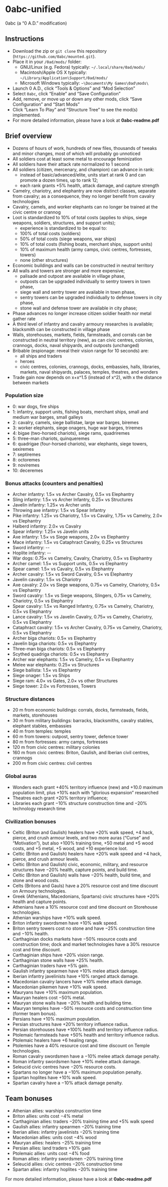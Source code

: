 # 0abc-unified
0abc (a “0 A.D.” modification)

## Instructions
* Download the zip or `git clone` this repository (`https://github.com/0abc/mounted.git`).
* Place it in your `/0ad/mods/` folder:
  * GNU/Linux (e.g. Fedora) typically: `~/.local/share/0ad/mods/`
  * Macintosh/Apple OS X typically: `~/Library/Application\Support/0ad/mods/`
  * Microsoft Windows typically: `~\Documents\My Games\0ad\mods\`
* Launch 0 A.D., click “Tools & Options” and “Mod Selection”
* Select `0abc`, click “Enable” and “Save Configuration”
* Add, remove, or move up or down any other mods, click “Save Configuration” and “Start Mods”
* Click “Learn To Play” and “Structure Tree” to see the mod(s) implemented.
* For more detailed information, please have a look at **0abc-readme.pdf**

## Brief overview
* Dozens of hours of work, hundreds of new files, thousands of tweaks and minor changes, most of which will probably go unnoticed
* All soldiers cost at least some metal to encourage feminization
* All soldiers have their attack rate normalized to 1 second
* All soldiers (citizen, mercenary, and champion) can advance in rank: 
  * instead of basic/advanced/elite, units start at rank 0 and can promote a dozen times, up to rank 12; 
  * each rank grants +5% health, attack damage, and capture strength
* Camelry, chariotry, and elephantry are now distinct classes, separate from cavalry; as a consequence, they no longer benefit from cavalry technologies
* Cavalry, camels, and worker elephants can no longer be trained at the civic centre or crannog
* Loot is standardized to 10% of total costs (applies to ships, siege weapons, soldiers, structures, and support units); 
  * experience is standardized to be equal to:
  * 100% of total costs (soldiers)
  * 50% of total costs (siege weapons, war ships)
  * 10% of total costs (fishing boats, merchant ships, support units)
  * 10% of maximum health (army camps, civic centres, fortresses, towers) 
  * none (other structures)
* Economic buildings and walls can be constructed in neutral territory
* All walls and towers are stronger and more expensive; 
  * palisade and outpost are available in village phase, 
   * outposts can be upgraded individually to sentry towers in town phase,
  * siege wall and sentry tower are available in town phase,
   * sentry towers can be upgraded individually to defense towers in city phase,
  * stone wall and defense tower are available in city phase; 
* Phase advances no longer increase citizen soldier health nor metal gather rate
* A third level of infantry and cavalry armoury researches is available; 
  blacksmith can be constructed in village phase
* Walls, storehouses, markets, fields, farmsteads, and corrals can be constructed in neutral territory (new),
  as can civic centres, colonies, crannogs, docks, naval shipyards, and outposts (unchanged)
* Bribable (espionage: reveal their vision range for 10 seconds) are:
  * all ships and traders
  * heroes
  * civic centres, colonies, crannogs, docks, embassies, halls, libraries, markets, naval shipyards, palaces, temples, theatres, and wonders
* Trade gain now depends on x+x^1.5 (instead of x^2), with x the distance between markets

### Population size
* 0: war dogs, fire ships
* 1: infantry, support units, fishing boats, merchant ships, small and medium war barges, small galleys
* 2: cavalry, camels, siege ballistae, large war barges, biremes
* 3: worker elephants, siege onagers, huge war barges, triremes
* 4: bigae (two-horsed chariots), siege rams, quadriremes
* 5: three-man chariots, quinqueremes
* 6: quadrigae (four-horsed chariots), war elephants, siege towers, sexiremes
* 7: septiremes
* 8: octoremes
* 9: noviremes
* 10: deceremes

### Bonus attacks (counters and penalties)
* Archer infantry: 1.5× vs Archer Cavalry, 0.5× vs Elephantry
* Sling infantry: 1.5× vs Archer Infantry, 0.25× vs Structures
* Javelin infantry: 1.25× vs Archer units
* Throwing axe infantry: 1.5× vs Spear Infantry
* Pike infantry: 1.25× vs Chariotry, 1.5× vs Cavalry, 1.75× vs Camelry, 2.0× vs Elephantry
* Halberd infantry: 2.0× vs Cavalry
* Spear infantry: 1.25× vs Javelin units
* Axe infantry: 1.5× vs Siege weapons, 2.0× vs Elephantry
* Mace infantry: 1.5× vs Cataphract Cavalry, 0.25× vs Structures
* Sword infantry: --
* Hoplite infantry: --
* War dogs: 0.75× vs Camelry, Cavalry, Chariotry, 0.5× vs Elephantry
* Archer camel: 1.5× vs Support units, 0.5× vs Elephantry
* Spear camel: 1.5× vs Cavalry, 0.5× vs Elephantry
* Archer cavalry: 1.5× vs Sword Cavalry, 0.5× vs Elephantry
* Javelin cavalry: 1.5× vs Chariotry
* Axe cavalry: 2.0× vs Siege weapons, 0.75× vs Camelry, Chariotry, 0.5× vs Elephantry
* Sword cavalry: 1.5× vs Siege weapons, Slingers, 0.75× vs Camelry, Chariotry, 0.5× vs Elephantry
* Spear cavalry: 1.5× vs Ranged Infantry, 0.75× vs Camelry, Chariotry, 0.5× vs Elephantry
* Lance cavalry: 1.5× vs Javelin Cavalry, 0.75× vs Camelry, Chariotry, 0.5× vs Elephantry
* Cataphract cavalry: 1.5× vs Archer Cavalry, 0.75× vs Camelry, Chariotry, 0.5× vs Elephantry
* Archer biga chariots: 0.5× vs Elephantry
* Javelin biga chariots: 0.5× vs Elephantry
* Three-man biga chariots: 0.5× vs Elephantry
* Scythed quadriga chariots: 0.5× vs Elephantry
* Archer war elephants: 1.5× vs Camelry, 0.5× vs Elephantry
* Melee war elephants: 0.25× vs Structures
* Siege ballista: 1.5× vs Elephantry
* Siege onager: 1.5× vs Ships
* Siege ram: 4.0× vs Gates, 2.0× vs other Structures
* Siege tower: 2.0× vs Fortresses, Towers

### Structure distances
* 20 m from economic buildings: corrals, docks, farmsteads, fields, markets, storehouses
* 30 m from military buildings: barracks, blacksmiths, cavalry stables, elephant stables, embassies
* 40 m from temples: temples
* 60 m from towers: outpost, sentry tower, defence tower
* 80 m from fortresses: army camps, fortresses
* 120 m from civic centres: military colonies
* 160 m from civic centres: Briton, Gaulish, and Iberian civil centres, crannogs
* 200 m from civic centres: civil centres

### Global auras
* Wonders each grant +40% territory influence (new) and +10.0 maximum population limit, plus +10% each with “glorious expansion” researched
* Theatres each grant +20% territory influence; 
* Libraries each grant −10% structure construction time and −20% technology research time

### Civilization bonuses
* Celtic (Briton and Gaulish) healers have +20% walk speed, +4 hack, pierce, and crush armour levels, and two more auras (“Curse” and “Motivation”), but also +100% training time, +50 metal and +5 wood costs, and +5 metal, +5 wood, and +10 experience loot.
* Celtic (Briton and Gaulish) healers have +20% walk speed and +4 hack, pierce, and crush armour levels.
* Celtic (Briton and Gaulish) civic, economic, military, and resource structures have −20% health, capture points, and build time.
* Celtic (Briton and Gaulish) walls have −20% health, build time, and stone and wood costs.
* Celts (Britons and Gauls) have a 20% resource cost and time discount on Armoury technologies.
* Greek (Athenians, Macedonians, Spartans) civic structures have +20% health and capture points.
* Athenians have a 10% resource cost and time discount on Storehouse technologies.
* Athenian warships have +10% walk speed.
* Briton infantry swordsmen have +10% walk speed.
* Briton sentry towers cost no stone and have −25% construction time and −10% health.
* Carthaginian docks markets have −50% resource costs and construction time; dock and market technologies have a 30% resource cost and time discount.
* Carthaginian ships have +20% vision range.
* Carthaginian stone walls have +25% health.
* Carthaginian traders have +5% gain.
* Gaulish infantry spearmen have +10% melee attack damage.
* Iberian infantry javelinists have +10% ranged attack damage.
* Macedonian cavalry lancers have +10% melee attack damage.
* Macedonian pikemen have +10% walk speed.
* Mauryans have +10% maximum population.
* Mauryan healers cost −50% metal.
* Mauryan stone walls have −20% health and building time.
* Mauryan temples have −50% resource costs and construction time (former team bonus).
* Persians have +10% maximum population.
* Persian structures have +20\% territory influence radius.
* Persian storehouses have +100% health and territory influence radius.
* Ptolemaic farmsteads have +50% health and territory influence radius.
* Ptolemaic healers have +6 healing range.
* Ptolemies have a 40% resource cost and time discount on Temple technologies.
* Roman cavalry swordsmen have a −10% melee attack damage penalty.
* Roman infantry swordsmen have +10% melee attack damage.
* Seleucid civic centres have −20% resource costs.
* Spartans no longer have a −10% maximum population penalty.
* Spartan hoplites have +10% walk speed.
* Spartan cavalry have a −10% attack damage penalty.

## Team bonuses
* Athenian allies: warships construction time
* Briton allies: units cost −4% metal
* Carthaginian allies: traders −20% training time and +5% walk speed
* Gaulish allies: infantry spearmen −20% training time
* Iberian allies: infantry javelinists −20% training time
* Macedonian allies: units cost −4% wood
* Mauryan allies: healers −25% training time
* Persian allies: land traders +10% gain
* Ptolemaic allies: units cost −4% food
* Roman allies: infantry swordsmen −20% training time
* Seleucid allies: civic centres −20% construction time
* Spartan allies: infantry hoplites −20% training time



For more detailed information, please have a look at **0abc-readme.pdf**
